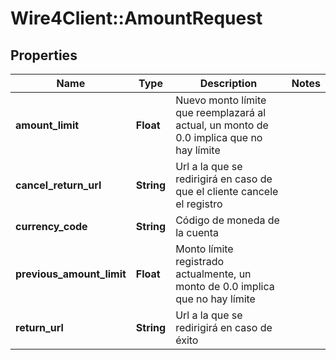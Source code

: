 # Wire4Client::AmountRequest

## Properties
Name | Type | Description | Notes
------------ | ------------- | ------------- | -------------
**amount_limit** | **Float** | Nuevo monto límite que reemplazará al actual, un monto de 0.0 implica que no hay límite | 
**cancel_return_url** | **String** | Url a la que se redirigirá en caso de que el cliente cancele el registro | 
**currency_code** | **String** | Código de moneda de la cuenta | 
**previous_amount_limit** | **Float** | Monto límite registrado actualmente, un monto de 0.0 implica que no hay límite | 
**return_url** | **String** | Url a la que se redirigirá en caso de éxito | 


